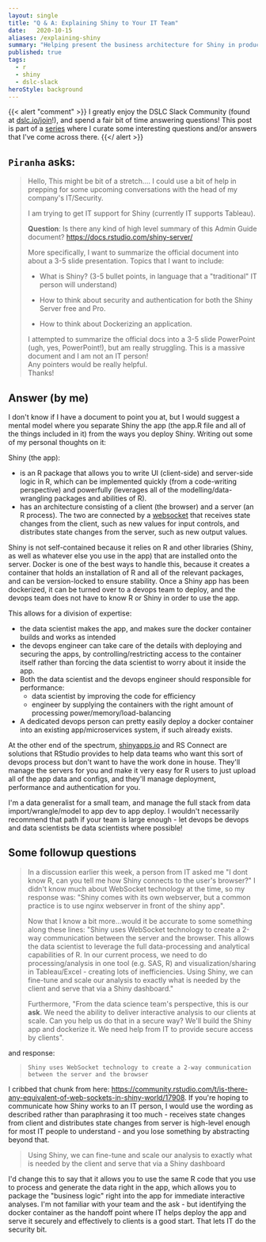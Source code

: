 ```yaml
---
layout: single
title: "Q & A: Explaining Shiny to Your IT Team"
date:   2020-10-15
aliases: /explaining-shiny
summary: "Helping present the business architecture for Shiny in production to a relatively technical (but not R-based) crowd"
published: true
tags: 
  - r
  - shiny
  - dslc-slack
heroStyle: background
---
```


{{< alert "comment" >}}
I greatly enjoy the DSLC Slack Community (found at [dslc.io/join](https://dslc.io/join)!), 
and spend a fair bit of time answering questions! This post is part of a [series](/tags/dslc-slack)
where I curate some interesting questions and/or answers that I've come across there. 
{{</ alert >}}

## `Piranha` asks:

> Hello,
> This might be bit of a stretch.... I could use a bit of help in prepping for some upcoming conversations with the head of my company's IT/Security. 
> 
>I am trying to get IT support for Shiny (currently IT supports Tableau).
>
> **Question**: Is there any kind of high level summary of this Admin Guide document?
> <https://docs.rstudio.com/shiny-server/> 
> 
> More specifically, I want to summarize the official document into about a 3-5 slide presentation. Topics that I want to include:
>
> -   What is Shiny? (3-5 bullet points, in language that a "traditional" IT person will understand)
>
> -   How to think about security and authentication for both the Shiny Server free and Pro.
>
> -   How to think about Dockerizing an application.
>
> I attempted to summarize the official docs into a 3-5 slide PowerPoint (ugh, yes, PowerPoint!), but am really struggling. This is a massive document and I am not an IT person!\
> Any pointers would be really helpful.\
> Thanks!

## Answer (by me)

I don't know if I have a document to point you at, but I would suggest a mental 
model where you separate Shiny the app (the app.R file and all of the things 
included in it) from the ways you deploy Shiny. Writing out some of my personal
thoughts on it:

Shiny (the app):

-   is an R package that allows you to write UI (client-side) and server-side 
logic in R, which can be implemented quickly (from a code-writing perspective) 
and powerfully (leverages all of the modelling/data-wrangling packages and 
abilities of R).
-   has an architecture consisting of a client (the browser) and a server (an 
R process). The two are connected by a
[websocket](https://developer.mozilla.org/en-US/docs/Web/API/WebSockets_API) 
that receives state changes from the client, such as new values for input controls, 
and distributes state changes from the server, such as new output values.

Shiny is not self-contained because it relies on R and other libraries (Shiny, 
as well as whatever else you use in the app) that are installed onto the server. 
Docker is one of the best ways to handle this, because it creates a container that
holds an installation of R and all of the relevant packages, and can be version-locked
to ensure stability. Once a Shiny app has been dockerized, it can be turned over 
to a devops team to deploy, and the devops team does not have to know R or Shiny 
in order to use the app.

This allows for a division of expertise: 

- the data scientist makes the app, and makes sure the docker container builds 
and works as intended 
- the devops engineer can take care of the details with deploying and securing 
the apps, by controlling/restricting access to the container itself rather than 
forcing the data scientist to worry about it inside the app. 
- Both the data scientist and the devops engineer should responsible for 
performance:
  - data scientist by improving the code for efficiency
  - engineer by supplying the containers with the right amount of processing 
  power/memory/load-balancing 
- A dedicated devops person can pretty easily deploy a docker container into an 
existing app/microservices system, if such already exists. 

At the other end of the spectrum, [shinyapps.io](http://shinyapps.io/) and RS 
Connect are solutions that RStudio provides to help data teams who want this 
sort of devops process but don't want to have the work done in house. They'll 
manage the servers for you and make it very easy for R users to just upload all 
of the app data and configs, and they'll manage deployment, performance and 
authentication for you.

I'm a data generalist for a small team, and manage the full stack from data 
import/wrangle/model to app dev to app deploy. I wouldn't necessarily recommend 
that path if your team is large enough - let devops be devops and data scientists 
be data scientists where possible!

## Some followup questions

> In a discussion earlier this week, a person from IT asked me "I dont know R, 
> can you tell me how Shiny connects to the user's browser?" I didn't know much 
> about WebSocket technology at the time, so my response was: "Shiny comes with 
> its own webserver, but a common practice is to use nginx webserver in front of 
> the shiny app".
>
> Now that I know a bit more...would it be accurate to some something along these 
> lines: "Shiny uses WebSocket technology to create a 2-way communication between 
> the server and the browser. This allows the data scientist to leverage the full 
data-processing and analytical capabilities of R. In our current process, we need 
> to do processing/analysis in one tool (e.g. SAS, R) and visualization/sharing 
> in Tableau/Excel - creating lots of inefficiencies. Using Shiny, we can fine-tune 
> and scale our analysis to exactly what is needed by the client and serve that 
> via a Shiny dashboard."
>
> Furthermore, "From the data science team's perspective, this is our **ask**. 
> We need the ability to deliver interactive analysis to our clients at scale. 
> Can you help us do that in a secure way? We'll build the Shiny app and dockerize 
> it. We need help from IT to provide secure access by clients".

and response:

> `Shiny uses WebSocket technology to create a 2-way communication between the server and the browser`

I cribbed that chunk from here:
<https://community.rstudio.com/t/is-there-any-equivalent-of-web-sockets-in-shiny-world/17908>. 
If you're hoping to communicate how Shiny works to an IT person, I would use the 
wording as described rather than paraphrasing it too much - receives state 
changes from client and distributes state changes from server is high-level 
enough for most IT people to understand - and you lose something by abstracting 
beyond that.

> Using Shiny, we can fine-tune and scale our analysis to exactly what is needed 
> by the client and serve that via a Shiny dashboard

I'd change this to say that it allows you to use the same R code that you use to 
process and generate the data right in the app, which allows you to package the 
"business logic" right into the app for immediate interactive analyses. I'm not 
familiar with your team and the ask - but identifying the docker container as 
the handoff point where IT helps deploy the app and serve it securely and 
effectively to clients is a good start. That lets IT do the security bit.
